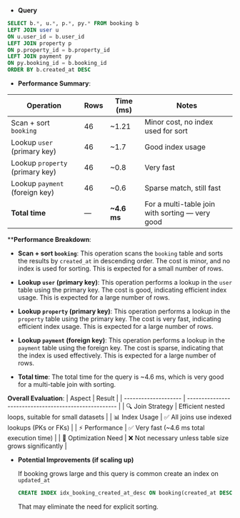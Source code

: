 - **Query**

```sql
SELECT b.*, u.*, p.*, py.* FROM booking b
LEFT JOIN user u
ON u.user_id = b.user_id
LEFT JOIN property p
ON p.property_id = b.property_id
LEFT JOIN payment py
ON py.booking_id = b.booking_id
ORDER BY b.created_at DESC
````

- **Performance Summary**:

| Operation                       | Rows | Time (ms)    | Notes                                           |
| ------------------------------- | ---- | ------------ | ----------------------------------------------- |
| Scan + sort `booking`           | 46   | \~1.21       | Minor cost, no index used for sort              |
| Lookup `user` (primary key)     | 46   | \~1.7        | Good index usage                                |
| Lookup `property` (primary key) | 46   | \~0.8        | Very fast                                       |
| Lookup `payment` (foreign key)  | 46   | \~0.6        | Sparse match, still fast                        |
| **Total time**                  | —    | **\~4.6 ms** | For a multi-table join with sorting — very good |


****Performance Breakdown**:

- **Scan + sort `booking`**: This operation scans the `booking` table and sorts the results by `created_at` in descending order. The cost is minor, and no index is used for sorting. This is expected for a small number of rows.

- **Lookup `user` (primary key)**: This operation performs a lookup in the `user` table using the primary key. The cost is good, indicating efficient index usage. This is expected for a large number of rows.

- **Lookup `property` (primary key)**: This operation performs a lookup in the `property` table using the primary key. The cost is very fast, indicating efficient index usage. This is expected for a large number of rows.

- **Lookup `payment` (foreign key)**: This operation performs a lookup in the `payment` table using the foreign key. The cost is sparse, indicating that the index is used effectively. This is expected for a large number of rows.

- **Total time**: The total time for the query is \~4.6 ms, which is very good for a multi-table join with sorting.

**Overall Evaluation**:
| Aspect               | Result                                                |
| -------------------- | ----------------------------------------------------- |
| 🔍 Join Strategy     | Efficient nested loops, suitable for small datasets   |
| 📊 Index Usage       | ✅ All joins use indexed lookups (PKs or FKs)          |
| ⚡ Performance        | ✅ Very fast (\~4.6 ms total execution time)           |
| 🔁 Optimization Need | ❌ Not necessary unless table size grows significantly |


- **Potential Improvements (if scaling up)**

    If booking grows large and this query is common create an index on `updated_at`

    ```sql
    CREATE INDEX idx_booking_created_at_desc ON booking(created_at DESC);
    ```

    That may eliminate the need for explicit sorting.